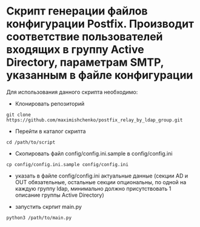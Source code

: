 # Скрипт генерации файлов конфигурации Postfix. Производит соответствие пользователей входящих в группу Active Directory, параметрам SMTP, указанным в файле конфигурации

Для использования данного скрипта необходимо:

  - Клонировать репозиторий 

  ``` git clone https://github.com/maximishchenko/postfix_relay_by_ldap_group.git ``` 


  - Перейти в каталог скрипта 

  ``` cd /path/to/script ```

  - Скопировать файл config/config.ini.sample в config/config.ini 

  ``` cp config/config.ini.sample config/config.ini ```


  - указать в файле config/config.ini актуальные данные (секции AD и OUT обязательные, остальные секции опциональны, по одной на каждую группу ldap, минимально должно присутствовать 1 описание группы Active Directory)

  - запустить скрпит main.py 

  ``` python3 /path/to/main.py ```